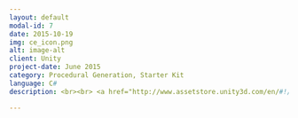 ```yaml
---
layout: default
modal-id: 7
date: 2015-10-19
img: ce_icon.png
alt: image-alt
client: Unity
project-date: June 2015
category: Procedural Generation, Starter Kit
language: C# 
description: <br><br> <a href="http://www.assetstore.unity3d.com/en/#!/content/37158"> Unity Store </a> Test

---
```


